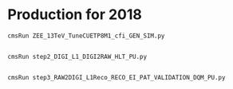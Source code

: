 Production for 2018
====

    cmsRun ZEE_13TeV_TuneCUETP8M1_cfi_GEN_SIM.py


    cmsRun step2_DIGI_L1_DIGI2RAW_HLT_PU.py
    
    
    cmsRun step3_RAW2DIGI_L1Reco_RECO_EI_PAT_VALIDATION_DQM_PU.py
    
    
    
    